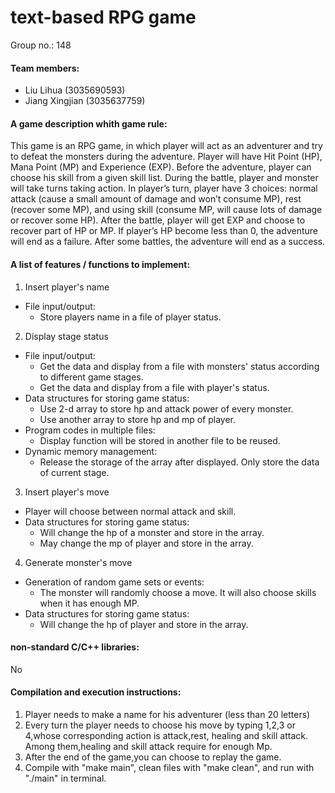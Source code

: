 # text-based RPG game

Group no.: 148

#### Team members:
- Liu Lihua (3035690593)
- Jiang Xingjian (3035637759)

#### A game description whith game rule:
This game is an RPG game, in which player will act as an adventurer and try to defeat the monsters during the adventure. 
Player will have Hit Point (HP), Mana Point (MP) and Experience (EXP). Before the adventure, player can choose his skill from a given skill list. During the battle, player and monster will take turns taking action. In player’s turn, player have 3 choices: normal attack (cause a small amount of damage and won’t consume MP), rest (recover some MP), and using skill (consume MP, will cause lots of damage or recover some HP). After the battle, player will get EXP and choose to recover part of HP or MP. If player’s HP become less than 0, the adventure will end as a failure. After some battles, the adventure will end as a success.

#### A list of features / functions to implement:

1. Insert player's name
- File input/output:
  - Store players name in a file of player status. 

2. Display stage status
- File input/output:
  - Get the data and display from a file with monsters' status according to different game stages.
  - Get the data and display from a file with player's status.
- Data structures for storing game status:
  - Use 2-d array to store hp and attack power of every monster.
  - Use another array to store hp and mp of player. 
- Program codes in multiple files:
  - Display function will be stored in another file to be reused. 
- Dynamic memory management:
  - Release the storage of the array after displayed. Only store the data of current stage. 

3. Insert player's move
  - Player will choose between normal attack and skill. 
- Data structures for storing game status:
  - Will change the hp of a monster and store in the array. 
  - May change the mp of player and store in the array. 

4. Generate monster's move
- Generation of random game sets or events:
  - The monster will randomly choose a move. It will also choose skills when it has enough MP.
- Data structures for storing game status:
  - Will change the hp of player and store in the array. 
 

#### non-standard C/C++ libraries: 
No
#### Compilation and execution instructions:
1. Player needs to make a name for his adventurer (less than 20 letters)
2. Every turn the player needs to choose his move by typing 1,2,3 or 4,whose corresponding action is attack,rest, healing and skill attack.
Among them,healing and skill attack require for enough Mp.
3. After the end of the game,you can choose to replay the game.
4. Compile with "make main", clean files with "make clean", and run with "./main" in terminal.
